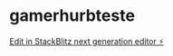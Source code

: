 # gamerhurbteste

[Edit in StackBlitz next generation editor ⚡️](https://stackblitz.com/~/github.com/gamerhurbcom/gamerhurbteste)